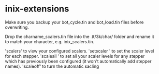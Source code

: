 # inix-extensions

Make sure you backup your bot_cycle.tin and bot_load.tin files before overwriting.

Drop the charname_scalers.tin file into the .tt/3k/char/ folder and rename it to match your character, e.g. inix_scalers.tin.

'scalers' to view your configured scalers.
'setscaler <steppername> <level>' to set the scaler level for each stepper.
'scaleall <level>' to set all your scaler levels for any stepper which has previously been configured (it won't automatically add stepper names).
'scaleoff' to turn the automatic sacling 
